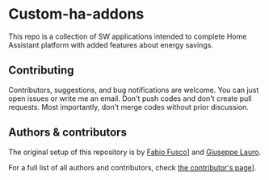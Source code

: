 # Custom-ha-addons
This repo is a collection of SW applications intended to complete Home Assistant platform with added features about energy savings.

## Contributing

Contributors, suggestions, and bug notifications are welcome. You can just open issues or write me an email. Don't push codes and don't create pull requests. Most importantly, don't merge codes without prior discussion.

## Authors & contributors

The original setup of this repository is by [Fabio Fusco](https://github.com/fabiofusco-rre)] and [Giuseppe Lauro](https://github.com/peppelauro).

For a full list of all authors and contributors,
check [the contributor's page](https://github.com/fabiofusco-rre/custom-ha-addons/graphs/contributors)].
